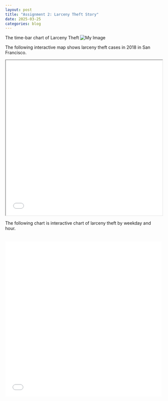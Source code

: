 ```yaml
---
layout: post
title: "Assignment 2: Larceny Theft Story"
date: 2025-03-25
categories: blog
---
```

The time-bar chart of Larceny Theft
![My Image](https://ndszt.github.io/yst.github.io/images/larceny_theft_per_year.png)

The following interactive map shows larceny theft cases in 2018 in San Francisco.
<iframe src="/yst.github.io/HTML/larceny_map_2018.html" width="100%" height="500"></iframe>

The following chart is interactive chart of larceny theft by weekday and hour.
<iframe 
  src="/yst.github.io/HTML/larceny_theft_by_hour.html"
  width="100%" height="500"
  style="max-width: 640px; margin: 0 auto; display: block; border: none; padding-top: 20px;">
</iframe>
